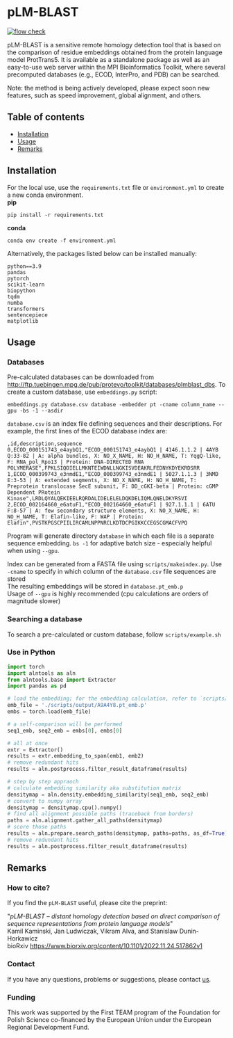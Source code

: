 # pLM-BLAST
[![flow check](https://github.com/labstructbioinf/pLM-BLAST/actions/workflows/workflow.yaml/badge.svg?branch=dev)](https://github.com/labstructbioinf/pLM-BLAST/actions/workflows/workflow.yaml)

pLM-BLAST is a sensitive remote homology detection tool that is based on the comparison of residue embeddings obtained from the protein language model ProtTrans5. It is available as a standalone package as well as an easy-to-use web server within the MPI Bioinformatics Toolkit, where several precomputed databases (e.g., ECOD, InterPro, and PDB) can be searched.

Note: the method is being actively developed, please expect soon new features, such as speed improvement, global alignment, and others.

## Table of contents
* [ Installation ](#Installation)
* [ Usage ](#Usage)
* [ Remarks ](#Remarks)

## Installation
For the local use, use the `requirements.txt` file or `environment.yml` to create a new conda environment.  \
**pip**

```
pip install -r requirements.txt
```
**conda**
```
conda env create -f environment.yml
```
Alternatively, the packages listed below can be installed manually: 
```
python==3.9
pandas
pytorch
scikit-learn
biopython 
tqdm
numba
transformers
sentencepiece 
matplotlib
```

## Usage
### Databases

Pre-calculated databases can be downloaded from http://ftp.tuebingen.mpg.de/pub/protevo/toolkit/databases/plmblast_dbs. To create a custom database, use `embeddings.py` script:

```
embeddings.py database.csv database -embedder pt -cname column_name --gpu -bs -1 --asdir
```

`database.csv` is an index file defining sequences and their descriptions. For example, the first lines of the ECOD database index are:
```
,id,description,sequence
0,ECOD_000151743_e4aybQ1,"ECOD_000151743_e4aybQ1 | 4146.1.1.2 | 4AYB Q:33-82 | A: alpha bundles, X: NO_X_NAME, H: NO_H_NAME, T: YqgQ-like, F: RNA_pol_Rpo13 | Protein: DNA-DIRECTED RNA POLYMERASE",FPKLSIQDIELLMKNTEIWDNLLNGKISVDEAKRLFEDNYKDYEKRDSRR
1,ECOD_000399743_e3nmdE1,"ECOD_000399743_e3nmdE1 | 5027.1.1.3 | 3NMD E:3-53 | A: extended segments, X: NO_X_NAME, H: NO_H_NAME, T: Preprotein translocase SecE subunit, F: DD_cGKI-beta | Protein: cGMP Dependent PRotein Kinase",LRDLQYALQEKIEELRQRDALIDELELELDQKDELIQMLQNELDKYRSVI
2,ECOD_002164660_e6atuF1,"ECOD_002164660_e6atuF1 | 927.1.1.1 | 6ATU F:8-57 | A: few secondary structure elements, X: NO_X_NAME, H: NO_H_NAME, T: Elafin-like, F: WAP | Protein: Elafin",PVSTKPGSCPIILIRCAMLNPPNRCLKDTDCPGIKKCCEGSCGMACFVPQ
```
Program will generate directory `database` in which each file is a separate sequence embedding. `bs -1` for adaptive batch size - especially helpful when using `--gpu`.

Index can be generated from a FASTA file using `scripts/makeindex.py`. 
Use `-cname` to specify in which column of the `database.csv` file sequences are stored \
The resulting embeddings will be stored in `database.pt_emb.p` \
Usage of `--gpu` is highly recommended (cpu calculations are orders of magnitude slower)

### Searching a database

To search a pre-calculated or custom database, follow `scripts/example.sh` 

### Use in Python
```python
import torch
import alntools as aln
from alntools.base import Extractor
import pandas as pd

# load the embedding; for the embedding calculation, refer to `scripts/example.sh`
emb_file = './scripts/output/A9A4Y8.pt_emb.p'
embs = torch.load(emb_file)

# a self-comparison will be performed
seq1_emb, seq2_emb = embs[0], embs[0]

# all at once
extr = Extractor()
results = extr.embedding_to_span(emb1, emb2)
# remove redundant hits
results = aln.postprocess.filter_result_dataframe(results)

# step by step appraoch
# calculate embedding similarity aka substitution matrix
densitymap = aln.density.embedding_similarity(seq1_emb, seq2_emb)
# convert to numpy array
densitymap = densitymap.cpu().numpy()
# find all alignment possible paths (traceback from borders)
paths = aln.alignment.gather_all_paths(densitymap)
# score those paths
results = aln.prepare.search_paths(densitymap, paths=paths, as_df=True)
# remove redundant hits
results = aln.postprocess.filter_result_dataframe(results)
```


## Remarks

### How to cite?
If you find the `pLM-BLAST` useful, please cite the preprint:

"*pLM-BLAST – distant homology detection based on direct comparison of sequence representations from protein language models*" \
Kamil Kaminski, Jan Ludwiczak, Vikram Alva, and Stanislaw Dunin-Horkawicz \
bioRxiv https://www.biorxiv.org/content/10.1101/2022.11.24.517862v1

### Contact
If you have any questions, problems or suggestions, please contact [us](https://ibe.biol.uw.edu.pl/en/835-2/research-groups/laboratory-of-structural-bioinformatics/).

### Funding
This work was supported by the First TEAM program of the Foundation for Polish Science co-financed by the European Union under the European Regional Development Fund.


